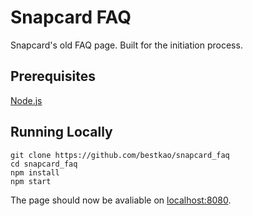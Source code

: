 # Snapcard FAQ

Snapcard's old FAQ page. Built for the initiation process.

## Prerequisites

[Node.js](https://nodejs.org/)

## Running Locally

```
git clone https://github.com/bestkao/snapcard_faq
cd snapcard_faq
npm install
npm start
```

The page should now be avaliable on [localhost:8080](http://localhost:8080/).
